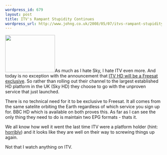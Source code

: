 ```yaml
--- 
wordpress_id: 679
layout: post
title: ITV's Rampant Stupidity Continues
wordpress_url: http://www.johng.co.uk/2008/05/07/itvs-rampant-stupidity-continues/
---
```

<a href="http://www.johng.co.uk/wp-content/uploads/2008/05/160x120_itv_hd.jpg"><img class="alignright size-medium wp-image-680" title="160x120_itv_hd" src="http://www.johng.co.uk/wp-content/uploads/2008/05/160x120_itv_hd.jpg" alt="" width="160" height="120" /></a>As much as I hate Sky, I hate ITV even more. And today is no exception with the announcement that <a href="http://www.digitalspy.co.uk/digitaltv/a95404/sky-attacks-itv-over-hd-exclusivity.html">ITV HD will be a Freesat exclusive</a>. So rather than rolling out their channel to the largest established HD platform in the UK (Sky HD) they choose to go with the unproven service that just launched.

There is no technical need for it to be exclusive to Freesat. It all comes from the same satelite orbiting the Earth regardless of which service you sign up for. BBC HD which is available on both proves this. As far as I can see the only thing they need to do is maintain two EPG formats - thats it.

We all know how well it went the last time ITV were a platform holder (hint: <a href="http://en.wikipedia.org/wiki/Itv_digital#Failure">horribly</a>) and it looks like they are well on their way to screwing things up again.

Not that I watch anything on ITV.
